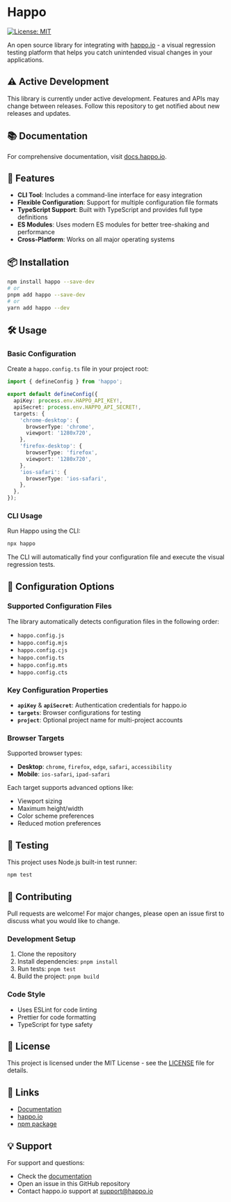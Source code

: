 # Happo

[![License: MIT](https://img.shields.io/badge/License-MIT-yellow.svg)](https://opensource.org/licenses/MIT)

An open source library for integrating with [happo.io](https://happo.io) - a visual regression testing platform that helps you catch unintended visual changes in your applications.

## ⚠️ Active Development

This library is currently under active development. Features and APIs may change between releases. Follow this repository to get notified about new releases and updates.

## 📚 Documentation

For comprehensive documentation, visit [docs.happo.io](https://docs.happo.io).

## 🚀 Features

- **CLI Tool**: Includes a command-line interface for easy integration
- **Flexible Configuration**: Support for multiple configuration file formats
- **TypeScript Support**: Built with TypeScript and provides full type definitions
- **ES Modules**: Uses modern ES modules for better tree-shaking and performance
- **Cross-Platform**: Works on all major operating systems

## 📦 Installation

```bash
npm install happo --save-dev
# or
pnpm add happo --save-dev
# or
yarn add happo --dev
```

## 🛠️ Usage

### Basic Configuration

Create a `happo.config.ts` file in your project root:

```typescript
import { defineConfig } from 'happo';

export default defineConfig({
  apiKey: process.env.HAPPO_API_KEY!,
  apiSecret: process.env.HAPPO_API_SECRET!,
  targets: {
    'chrome-desktop': {
      browserType: 'chrome',
      viewport: '1280x720',
    },
    'firefox-desktop': {
      browserType: 'firefox',
      viewport: '1280x720',
    },
    'ios-safari': {
      browserType: 'ios-safari',
    },
  },
});
```

### CLI Usage

Run Happo using the CLI:

```bash
npx happo
```

The CLI will automatically find your configuration file and execute the visual regression tests.

## 🔧 Configuration Options

### Supported Configuration Files

The library automatically detects configuration files in the following order:

- `happo.config.js`
- `happo.config.mjs`
- `happo.config.cjs`
- `happo.config.ts`
- `happo.config.mts`
- `happo.config.cts`

### Key Configuration Properties

- **`apiKey`** & **`apiSecret`**: Authentication credentials for happo.io
- **`targets`**: Browser configurations for testing
- **`project`**: Optional project name for multi-project accounts

### Browser Targets

Supported browser types:

- **Desktop**: `chrome`, `firefox`, `edge`, `safari`, `accessibility`
- **Mobile**: `ios-safari`, `ipad-safari`

Each target supports advanced options like:

- Viewport sizing
- Maximum height/width
- Color scheme preferences
- Reduced motion preferences

## 🧪 Testing

This project uses Node.js built-in test runner:

```bash
npm test
```

## 🤝 Contributing

Pull requests are welcome! For major changes, please open an issue first to discuss what you would like to change.

### Development Setup

1. Clone the repository
2. Install dependencies: `pnpm install`
3. Run tests: `pnpm test`
4. Build the project: `pnpm build`

### Code Style

- Uses ESLint for code linting
- Prettier for code formatting
- TypeScript for type safety

## 📄 License

This project is licensed under the MIT License - see the [LICENSE](LICENSE) file for details.

## 🔗 Links

- [Documentation](https://docs.happo.io)
- [happo.io](https://happo.io)
- [npm package](https://www.npmjs.com/package/happo)

## 💡 Support

For support and questions:

- Check the [documentation](https://docs.happo.io)
- Open an issue in this GitHub repository
- Contact happo.io support at support@happo.io
